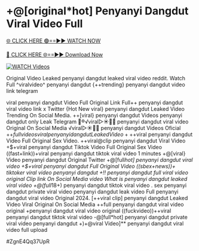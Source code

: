 # +@[original*hot] Penyanyi Dangdut Viral Video Full


[🌐 CLICK HERE 🟢==►► WATCH NOW](https://gitload.pages.dev/)

[🔴 CLICK HERE 🌐==►► Download Now](https://gitload.pages.dev/)

[![WATCH Videos](https://i.imgur.com/dJHk4Zq.gif)](https://gitload.pages.dev/)



























Original Video Leaked penyanyi dangdut leaked viral video reddit. Watch Full ^viralvideo^ penyanyi dangdut
{++trending} penyanyi dangdut video link telegram

viral penyanyi dangdut Video Full Original Link
Full++ penyanyi dangdut viral video link x Twitter
{Hot New viral} penyanyi dangdut Leaked Video Trending On Social Media. ++[viral} penyanyi dangdut Videos penyanyi dangdut only Leak Telegram 👙®️√viral▷☀️👄💥 penyanyi dangdut viral video Original On Social Media
️√viral▷☀️👄💥 penyanyi dangdut Videos Oficial
+$+full videos viral penyanyi dangdut Leaked Video
+%+viral penyanyi dangdut Tiktok Video Full Original Sex. Sex++ penyanyi dangdut viral video link x Twitter -[full*hot] penyanyi dangdut private viral video penyanyi dangdut ((sbex+news))+ tiktoker viral video penyanyi dangdut
+$+viral penyanyi dangdut Video Full Original Sex Video. ++viral@clip penyanyi dangdut Viral Video +$+viral penyanyi dangdut Tiktok Video Full Original Sex Video ((fast+link))+viral penyanyi dangdut tiktok viral video 1 minutes
+@[viral} Video penyanyi dangdut Original Twitter
+@[full*hot] penyanyi dangdut viral video
+$+viral penyanyi dangdut Full Original Video
((sbex+news))+ tiktoker viral video penyanyi dangdut +!! penyanyi dangdut full viral video original Clip link On Social Media
video What is penyanyi dangdut leaked viral video
+@(full*18+) penyanyi dangdut tiktok viral video
.
sex penyanyi dangdut private viral video penyanyi dangdut leak video
Full penyanyi dangdut viral video Original 2024. [++viral clip] penyanyi dangdut Leaked Video Viral Original On Social Media ++full penyanyi dangdut viral video original +penyanyi dangdut viral video original ((fuckvideo))++viral penyanyi dangdut tiktok viral video -@[full*hot] penyanyi dangdut private viral video penyanyi dangdut +)+@viral Video]** penyanyi dangdut viral video full upload


#ZgnE4Qq37UpR
